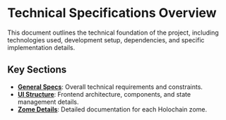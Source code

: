 # Technical Specifications Overview

This document outlines the technical foundation of the project, including technologies used, development setup, dependencies, and specific implementation details.

## Key Sections

- **[General Specs](./technical-specs/general.md)**: Overall technical requirements and constraints.
- **[UI Structure](./technical-specs/ui-structure.md)**: Frontend architecture, components, and state management details.
- **[Zome Details](./technical-specs/zomes/README.md)**: Detailed documentation for each Holochain zome. 